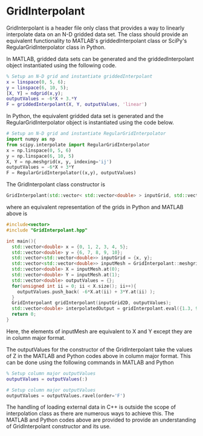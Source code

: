 # GridInterpolant
GridInterpolant is a header file only class that provides a way to linearly interpolate data on an N-D gridded data set. The class should provide an equivalent functionality to MATLAB's griddedInterpolant class or SciPy's RegularGridInterpolator class in Python. 

In MATLAB, gridded data sets can be generated and the griddedInterpolant object instantiated using the following code.
```MATLAB
% Setup an N-D grid and instantiate griddedInterpolant
x = linspace(0, 5, 6);
y = linspace(6, 10, 5);
[X, Y] = ndgrid(x,y);
outputValues = -6*X + 3.*Y
F = griddedInterpolant(X, Y, outputValues, 'linear')
```

In Python, the equivalent gridded data set is generated and the RegularGridInterpolator object is instantiated using the code below.
```Python
# Setup an N-D grid and instantiate RegularGridInterpolator
import numpy as np
from scipy.interpolate import RegularGridInterpolator
x = np.linspace(0, 5, 6)
y = np.linspace(6, 10, 5)
X, Y = np.meshgrid(x, y, indexing='ij')
outputValues = -6*X + 3*Y
F = RegularGridInterpolator((x,y), outputValues)
```

The GridInterpolant class constructor is 
```c++
GridInterpolant(std::vector< std::vector<double> > inputGrid, std::vector<double> outputValues);
```
where an equivalent representation of the grids in Python and MATLAB above is 
```c++
#include<vector>
#include "GridInterpolant.hpp"

int main(){
  std::vector<double> x = {0, 1, 2, 3, 4, 5};
  std::vector<double> y = {6, 7, 8, 9, 10};
  std::vector<std::vector<double>> inputGrid = {x, y};
  std::vector<std::vector<double>> inputMesh = GridInterpolant::meshgrid(inputGrid2D);
  std::vector<double> X = inputMesh.at(0);
  std::vector<double> Y = inputMesh.at(1);
  std::vector<double> outputValues = {};
  for(unsigned int ii = 0; ii < X.size(); ii++){
    outputValues.push_back( -6*X.at(ii) + 3*Y.at(ii) );
  }
  GridInterpolant gridInterpolant(inputGrid2D, outputValues);
  std::vector<double> interpolatedOutput = gridInterpolant.eval({1.3, 9.3}})
  return 0;
}
```
Here, the elements of inputMesh are equivalent to X and Y except they are in column major format.

The outputValues for the constructor of the GridInterpolant take the values of Z in the MATLAB and Python codes above in column major format. This can be done using the following commands in MATLAB and Python
```MATLAB
% Setup column major outputValues
outputValues = outputValues(:)
```

```Python
# Setup column major outputValues
outputValues = outputValues.ravel(order='F')
```

The handling of loading external data in C++ is outside the scope of interpolation class as there are numerous ways to achieve this. The MATLAB and Python codes above are provided to provide an understanding of GridInterpolant constructor and its use.
